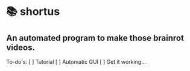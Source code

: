 # 📚 shortus
An automated program to make those brainrot videos.
---
To-do's:
[ ] Tutorial
[ ] Automatic GUI
[ ] Get it working...
